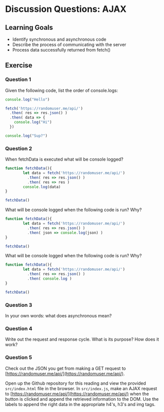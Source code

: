 # Discussion Questions: AJAX

## Learning Goals

* Identify synchronous and asynchronous code
* Describe the process of communicating with the server
* Process data successfully returned from fetch()

## Exercise

### Question 1

Given the following code, list the order of console.logs:

```javascript
console.log("Hello")

fetch('https://randomuser.me/api/')
  .then( res => res.json() )
  .then( data => {
    console.log("Hi") 
  })

console.log("Sup?")
```

### Question 2

When fetchData is executed what will be console logged?

```javascript
function fetchData(){
        let data = fetch('https://randomuser.me/api/')
          .then( res => res.json() )
          .then( res => res )
        console.log(data)
}

fetchData()
```

What will be console logged when the following code is run? Why?

```javascript
function fetchData(){
        let data = fetch('https://randomuser.me/api/')
          .then( res => res.json() )
          .then( json => console.log(json) )
}

fetchData()
```

What will be console logged when the following code is run? Why?

```javascript
function fetchData(){
        let data = fetch('https://randomuser.me/api/')
          .then( res => res.json() )
          .then( console.log )
}

fetchData()
```

### Question 3

In your own words: what does asynchronous mean?

### Question 4

Write out the request and response cycle. What is its purpose? How does it work?

### Question 5

Check out the JSON you get from making a GET request to
[https://randomuser.me/api/](https://randomuser.me/api/).

Open up the Github repository for this reading and view the provided
`src/index.html` file in the browser. In `src/index.js`, make an AJAX request to
[https://randomuser.me/api/](https://randomuser.me/api/) when the button is
clicked and append the retrieved information to the DOM. Use the labels to
append the right data in the appropriate h4's, h3's and img tags.
